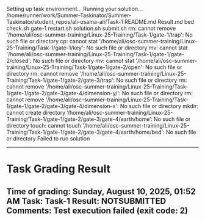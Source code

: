 Setting up task environment...
Running your solution...
/home/runner/work/Summer-Taskinator/Summer-Taskinator/student_repos/ali-osama-ali/Task-1
README.md
Result.md
bed
check.sh
gate-1
restart.sh
solution.sh
submit.sh
rm: cannot remove '/home/ali/osc-summer-training/Linux-25-Training/Task-1/gate-1/trap': No such file or directory
cp: cannot stat '/home/ali/osc-summer-training/Linux-25-Training/Task-1/gate-1/key': No such file or directory
mv: cannot stat '/home/ali/osc-summer-training/Linux-25-Training/Task-1/gate-1/gate-2/closed': No such file or directory
mv: cannot stat '/home/ali/osc-summer-training/Linux-25-Training/Task-1/gate-1/gate-2/open': No such file or directory
rm: cannot remove '/home/ali/osc-summer-training/Linux-25-Training/Task-1/gate-1/gate-2/gate-3/trap': No such file or directory
rm: cannot remove '/home/ali/osc-summer-training/Linux-25-Training/Task-1/gate-1/gate-2/gate-3/gate-4/dimension-y/': No such file or directory
rm: cannot remove '/home/ali/osc-summer-training/Linux-25-Training/Task-1/gate-1/gate-2/gate-3/gate-4/dimension-x': No such file or directory
mkdir: cannot create directory ‘/home/ali/osc-summer-training/Linux-25-Training/Task-1/gate-1/gate-2/gate-3/gate-4/earth/home’: No such file or directory
touch: cannot touch '/home/ali/osc-summer-training/Linux-25-Training/Task-1/gate-1/gate-2/gate-3/gate-4/earth/home/bed': No such file or directory
Failed to run solution

---
# Task Grading Result
**Time of grading:** Sunday, August 10, 2025, 01:52 AM
**Task:** Task-1
**Result:** NOTSUBMITTED
**Comments:** Test execution failed (exit code: 2)
---
